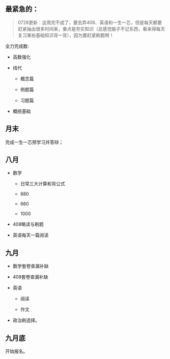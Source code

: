 ## 最紧急的：

> 0728更新：这周完不成了，要去弄408、英语和一生一芯，但是每天都要赶紧抽出很多时间来，重点是夯实知识（总感觉脑子不记东西，看来得每天复习某些基础知识背一背），因为要赶紧刷题啊！

全力完成数:

- 高数强化

- 线代

    - 概念篇

    - 例题篇

    - 习题篇

- 概统基础

## 月末

完成一生一芯预学习并答辩；

## 八月

- 数学

    - 日常三大计算和背公式

    - 880

    - 660

    - 1000

- 408略读与刷题

- 英语每天一篇阅读

## 九月

- 数学套卷查漏补缺

- 408套卷查漏补缺

- 英语

    - 阅读

    - 作文

- 政治刷选择。

## 九月底

开始报名。
